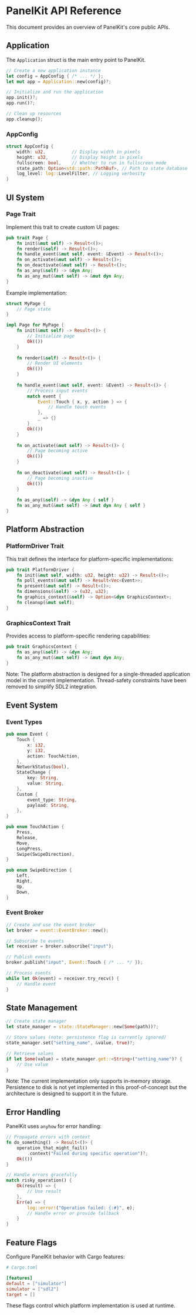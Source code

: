 # PanelKit API Reference

This document provides an overview of PanelKit's core public APIs.

## Application

The `Application` struct is the main entry point to PanelKit.

```rust
// Create a new application instance
let config = AppConfig { /* ... */ };
let mut app = Application::new(config)?;

// Initialize and run the application
app.init()?;
app.run()?;

// Clean up resources
app.cleanup();
```

### AppConfig

```rust
struct AppConfig {
    width: u32,          // Display width in pixels
    height: u32,         // Display height in pixels
    fullscreen: bool,    // Whether to run in fullscreen mode
    state_path: Option<std::path::PathBuf>, // Path to state database
    log_level: log::LevelFilter, // Logging verbosity
}
```

## UI System

### Page Trait

Implement this trait to create custom UI pages:

```rust
pub trait Page {
    fn init(&mut self) -> Result<()>;
    fn render(&self) -> Result<()>;
    fn handle_event(&mut self, event: &Event) -> Result<()>;
    fn on_activate(&mut self) -> Result<()>;
    fn on_deactivate(&mut self) -> Result<()>;
    fn as_any(&self) -> &dyn Any;
    fn as_any_mut(&mut self) -> &mut dyn Any;
}
```

Example implementation:

```rust
struct MyPage {
    // Page state
}

impl Page for MyPage {
    fn init(&mut self) -> Result<()> {
        // Initialize page
        Ok(())
    }
    
    fn render(&self) -> Result<()> {
        // Render UI elements
        Ok(())
    }
    
    fn handle_event(&mut self, event: &Event) -> Result<()> {
        // Process input events
        match event {
            Event::Touch { x, y, action } => {
                // Handle touch events
            },
            _ => {}
        }
        Ok(())
    }
    
    fn on_activate(&mut self) -> Result<()> {
        // Page becoming active
        Ok(())
    }
    
    fn on_deactivate(&mut self) -> Result<()> {
        // Page becoming inactive
        Ok(())
    }
    
    fn as_any(&self) -> &dyn Any { self }
    fn as_any_mut(&mut self) -> &mut dyn Any { self }
}
```

## Platform Abstraction

### PlatformDriver Trait

This trait defines the interface for platform-specific implementations:

```rust
pub trait PlatformDriver {
    fn init(&mut self, width: u32, height: u32) -> Result<()>;
    fn poll_events(&mut self) -> Result<Vec<Event>>;
    fn present(&mut self) -> Result<()>;
    fn dimensions(&self) -> (u32, u32);
    fn graphics_context(&self) -> Option<&dyn GraphicsContext>;
    fn cleanup(&mut self);
}
```

### GraphicsContext Trait

Provides access to platform-specific rendering capabilities:

```rust
pub trait GraphicsContext {
    fn as_any(&self) -> &dyn Any;
    fn as_any_mut(&mut self) -> &mut dyn Any;
}
```

Note: The platform abstraction is designed for a single-threaded application model in the current implementation. Thread-safety constraints have been removed to simplify SDL2 integration.

## Event System

### Event Types

```rust
pub enum Event {
    Touch {
        x: i32,
        y: i32,
        action: TouchAction,
    },
    NetworkStatus(bool),
    StateChange {
        key: String,
        value: String,
    },
    Custom {
        event_type: String,
        payload: String,
    },
}

pub enum TouchAction {
    Press,
    Release,
    Move,
    LongPress,
    Swipe(SwipeDirection),
}

pub enum SwipeDirection {
    Left,
    Right,
    Up,
    Down,
}
```

### Event Broker

```rust
// Create and use the event broker
let broker = event::EventBroker::new();

// Subscribe to events
let receiver = broker.subscribe("input");

// Publish events
broker.publish("input", Event::Touch { /* ... */ });

// Process events
while let Ok(event) = receiver.try_recv() {
    // Handle event
}
```

## State Management

```rust
// Create state manager
let state_manager = state::StateManager::new(Some(path))?;

// Store values (note: persistence flag is currently ignored)
state_manager.set("setting_name", &value, true)?;

// Retrieve values
if let Some(value) = state_manager.get::<String>("setting_name")? {
    // Use value
}
```

Note: The current implementation only supports in-memory storage. Persistence to disk is not yet implemented in this proof-of-concept but the architecture is designed to support it in the future.

## Error Handling

PanelKit uses `anyhow` for error handling:

```rust
// Propagate errors with context
fn do_something() -> Result<()> {
    operation_that_might_fail()
        .context("Failed during specific operation")?;
    Ok(())
}

// Handle errors gracefully
match risky_operation() {
    Ok(result) => {
        // Use result
    },
    Err(e) => {
        log::error!("Operation failed: {:#}", e);
        // Handle error or provide fallback
    }
}
```

## Feature Flags

Configure PanelKit behavior with Cargo features:

```toml
# Cargo.toml

[features]
default = ["simulator"]
simulator = ["sdl2"]
target = []
```

These flags control which platform implementation is used at runtime.